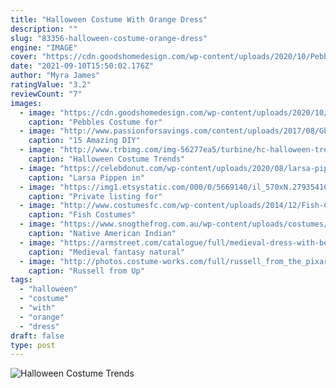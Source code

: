 ```yaml
---
title: "Halloween Costume With Orange Dress"
description: ""
slug: "83356-halloween-costume-orange-dress"
engine: "IMAGE"
cover: "https://cdn.goodshomedesign.com/wp-content/uploads/2020/10/Pebbles-Costume-for-Baby-1.jpg"
date: "2021-09-10T15:50:02.176Z"
author: "Myra James"
ratingValue: "3.2"
reviewCount: "7"
images:
  - image: "https://cdn.goodshomedesign.com/wp-content/uploads/2020/10/Pebbles-Costume-for-Baby-1.jpg"
    caption: "Pebbles Costume for"
  - image: "http://www.passionforsavings.com/content/uploads/2017/08/Ghost-DIY-Halloween-Costume-Ideas-for-Kids.jpg"
    caption: "15 Amazing DIY"
  - image: "http://www.trbimg.com/img-56277ea5/turbine/hc-halloween-trends-1020a-20151019"
    caption: "Halloween Costume Trends"
  - image: "https://celebdonut.com/wp-content/uploads/2020/08/larsa-pippen-in-a-silver-see-through-dress-arrives-to-dinner-in-beverly-hills-4.jpg"
    caption: "Larsa Pippen in"
  - image: "https://img1.etsystatic.com/000/0/5669140/il_570xN.279354163.jpg"
    caption: "Private listing for"
  - image: "http://www.costumesfc.com/wp-content/uploads/2014/12/Fish-Costumes.jpg"
    caption: "Fish Costumes"
  - image: "https://www.snogthefrog.com.au/wp-content/uploads/costumes/bj-national-dress-indian-warrior-princess-female-2.jpg"
    caption: "Native American Indian"
  - image: "https://armstreet.com/catalogue/full/medieval-dress-with-belt-forest-princess-1.jpg"
    caption: "Medieval fantasy natural"
  - image: "http://photos.costume-works.com/full/russell_from_the_pixar_movie_up2.jpg"
    caption: "Russell from Up"
tags:
  - "halloween"
  - "costume"
  - "with"
  - "orange"
  - "dress"
draft: false
type: post
---
```



![Halloween Costume Trends](http://www.trbimg.com/img-56277ea5/turbine/hc-halloween-trends-1020a-20151019 "Halloween Costume Trends")


<!--inArticleAds-->

<!--galleryOne-->


<!--inArticleAds-->

<!--galleryTwo-->


<!--galleryThree-->

